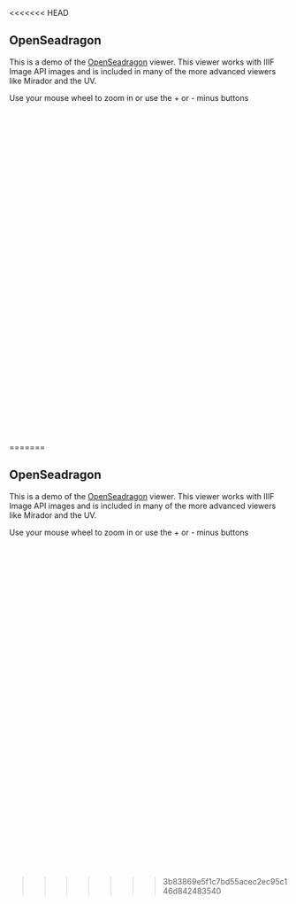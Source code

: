 <<<<<<< HEAD
<script src="{{"/plugins/js/content-state.js" | absolute_url }}"></script>
<script src="https://cdnjs.cloudflare.com/ajax/libs/openseadragon/3.0.0/openseadragon.min.js" integrity="sha512-Dq5iZeGNxm7Ql/Ix10sugr98niMRyuObKlIzKN1SzUysEXBxti479CTsCiTV00gFlDeDO3zhBsyCOO+v6QVwJw==" crossorigin="anonymous" referrerpolicy="no-referrer"></script>

## OpenSeadragon

This is a demo of the [OpenSeadragon](https://openseadragon.github.io/) viewer. This viewer works with IIIF Image API images and is included in many of the more advanced viewers like Mirador and the UV.

Use your mouse wheel to zoom in or use the + or - minus buttons


<div id="osd" style="width: 100%; height: 586px"></div>

<script type="text/javascript">
    var infoJson = getContentState();
    OpenSeadragon({
            id:                 "osd",
            prefixUrl:          "https://cdnjs.cloudflare.com/ajax/libs/openseadragon/3.0.0/images/",
            preserveViewport:   true,
            visibilityRatio:    1,
            minZoomLevel:       1,
            defaultZoomLevel:   1,
            sequenceMode:       true,
            tileSources:   [infoJson]
        });
</script>
=======
<script src="{{"/plugins/js/content-state.js" | absolute_url }}"></script>
<script src="https://cdnjs.cloudflare.com/ajax/libs/openseadragon/3.0.0/openseadragon.min.js" integrity="sha512-Dq5iZeGNxm7Ql/Ix10sugr98niMRyuObKlIzKN1SzUysEXBxti479CTsCiTV00gFlDeDO3zhBsyCOO+v6QVwJw==" crossorigin="anonymous" referrerpolicy="no-referrer"></script>

## OpenSeadragon

This is a demo of the [OpenSeadragon](https://openseadragon.github.io/) viewer. This viewer works with IIIF Image API images and is included in many of the more advanced viewers like Mirador and the UV.

Use your mouse wheel to zoom in or use the + or - minus buttons


<div id="osd" style="width: 100%; height: 586px"></div>

<script type="text/javascript">
    var infoJson = getContentState();
    OpenSeadragon({
            id:                 "osd",
            prefixUrl:          "https://cdnjs.cloudflare.com/ajax/libs/openseadragon/3.0.0/images/",
            preserveViewport:   true,
            visibilityRatio:    1,
            minZoomLevel:       1,
            defaultZoomLevel:   1,
            sequenceMode:       true,
            tileSources:   [infoJson]
        });
</script>
>>>>>>> 3b83869e5f1c7bd55acec2ec95c146d842483540
